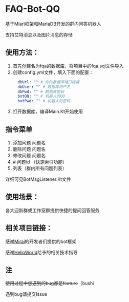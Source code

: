 # FAQ-Bot-QQ
  基于Miari框架和MariaDB开发的群内问答机器人
   
  支持艾特消息以及图片消息的存储
## 使用方法：
  1. 首先创建名为fqa的数据库，将项目中的fqa.sql文件导入
  2. 创建config.yml文件，填入下面的配置：
      ```yaml
        dbUrl: "" # 你的数据库端口链接
        dbUser: "" # 数据库用户名
        dbPwd: "" # 数据库密码
        botQQ: "" # 机器人的QQ
        botPwd: "" # 机器人的密码
      ``` 
  3. 打开数据库，编译Main.Kt开始使用
  
## 指令菜单
1. 添加问题 问题名
2. 删除问题 问题名
3. 修改问题 问题名
4. \# 问题id （快速索引功能）
5. 列表（群内所有问题列表）

详细可见BotMsgListener.Kt文件

## 使用场景：

  各大迎新群或工作室群提供快捷的提问回答服务

## 相关项目链接：
  感谢[Mirai](https://github.com/mamoe/mirai)的开发者们提供的bot框架
  
  感谢[HelloWorld](https://github.com/mzdluo123)给予的相关技术指导
  
## 注
  ~~使用过程中您遇到的bug都是feature~~（bushi
  
  遇到bug请提交Issue
